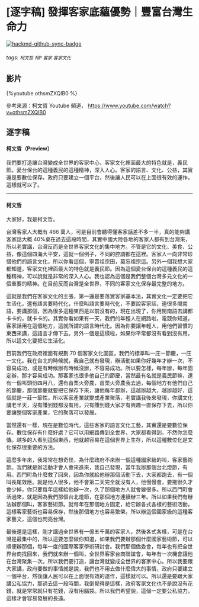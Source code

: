 # [逐字稿] 發揮客家底蘊優勢｜豐富台灣生命力

[![hackmd-github-sync-badge](https://hackmd.io/8FwqDi5wT4KcX-lIpLzOIA/badge)](https://hackmd.io/8FwqDi5wT4KcX-lIpLzOIA)


###### tags: `柯文哲` `柯P` `客家` `客家文化`

## 影片

{%youtube othsmZXQlB0 %}

參考來源：柯文哲 Youtube 頻道， https://www.youtube.com/watch?v=othsmZXQlB0

## 逐字稿

#### 柯文哲（Preview）

我們要打造讓台灣變成全世界的客家中心，客家文化裡面最大的特色就是，義民節。愛台保台的這種義民的這種精神，深入人心。客家的語言、文化、公益，其實還是要數位保存。政府只要建立一個平台，然後讓人民可以在上面很有效的運作，這樣就可以了。

---

#### 柯文哲

大家好，我是柯文哲。

台灣客家人大概有 466 萬人，可是目前會聽得懂客家話差不多一半，真的能夠講客家話大概 40%桌在過去這段時間，其實中國大陸各地的客家人都有到台灣來，所以老實講，台灣反而是全世界客家文化的集中地方。不管是它的文化、美食、公益，像這個四海大平安，這就一個例子，不同的腔調都在這裡。客家人一向非常珍惜他們的語言文化，所以你看這個，寧賣祖宗田，莫忘祖宗這。另外一個我想大家都知道，客家文化裡面最大的特色就是義民節。因為這個愛台保台的這種義民的這種精神，可以說就是非常的深入人心。我也認為這個是我們整個台灣多元文化的一個重要的精神。在目前反而台灣是全世界，不同的客家文化保存最完整的地方。

這就是我們在客家文化的主張，第一還是要落實客家基本法，其實文化一定要把它生活化，還有語言要時代化，什麼叫語言要時代化，不要說客家話，連很多閩南語，要講那個，因為很多這種東西是以前沒有的，現在出現了，你用閩南語去講都卡卡的，就卡卡的。其實你看如果有一天，我們的年輕人在網路啦，電競你知道，客家話用在這個地方，這就所謂的語言時代化。因為你要讓年輕人，用他們習慣的東西來講，這語言才傳下去。另外一個是這樣啦，如果你平常都沒有看到沒有用，所以這文化要把它生活化。

目前我們在政府裡面有規劃 70 個客家文化園區，我們的標準叫一庄一節慶，一庄一文化。我在台北的時候就，我自己就有發現，辦活動如果你好幾年才辦一次，不容易成功，或是有時候辦有時候沒辦，不容易成功。所以要怎樣，每年辦，每年固定辦，那才容易成功。那客家也很多他自己的節慶，當然最有名就是義民節嘛，還有一個叫頭份四月八，還有苗栗火旁農，苗栗火旁農我去過，每個地方有他們自己的節慶，那個節慶就要把它保存下來，讓他每年都辦，這越辦越大，越辦越好，這個就是一莊一節性。所以客家產業就變成產業聚落，老實講我後來發現，你講文化講老半天，沒有賺到錢都沒有用，只有賺到錢大家才有興趣一直保存下去，所以你要讓整個客家產業，它的聚落可以發展。

當然還有一樣，現在是數位時代，這些客家的語言文化工藝，其實還是要數位保存。數位保存有什麼好處？它可以用網路傳到全世界，大家都看得到，不然你怎麼傳。越多的人看到這個東西，他就越容易在這個世界上生存，所以這種數位化是文化保存很重要的方法。

這麼多年來，我常常在想奇怪，為什麼政府不來辦一個這種國家級的叫，客家藝術節。我們就是辦活動才會人會來進來，我自己發現，當年我辦那個台北燈節，有用。西門町為什麼救了回來，因為你就給他辦那個活動下去，大家都跑去，有一個叫長尾效應。就是他人很多，他不會第二天完全就沒有人，他慢慢會，要拖很久才會少掉，你只要每年這樣給他辦一次，久了那個地方人就會變很多。所以西門町會活過來，就是因為我們那個台北燈節，在那個地方連續辦三年。所以如果我們有辦法辦那個叫，客家藝術節。就每年在那個地方固定，給它辦各式各樣的藝術活動，這樣客家藝術也容易保存，然後那個地方也容易繁榮。所以辦這個國家級的這種客家藝文，這個也閃亮台灣。

最後還是這樣，剛才講過全世界有一億五千萬的客家人，然後各式各樣，可是在台灣是最集中的，所以這要怎麼做你知道，如果我們要辦那個什麼國家藝術節，可以順便辦那個，每年一度的國際客家學術研討會。我們那個僑委會，每年也有把全世界台商找回來，我們就來辦一個叫，全世界客家台商聯誼會，每年有一次機會讓他在台灣聚集一次。所以我們要打造，讓台灣就變成全世界的客家中心。所以我要跟大家講，政府要做的事情就是說，我們也不用去做什麼偉大的事情，政府只要建立一個平台，然後讓人民可以在上面很有效的運作，這樣就可以。所以還是要跟大家講公私協力，那過去這一段時間，我倒覺得是這樣，政府客家文化也不是說沒有花錢，就是常常就只有花錢，沒有用腦袋。所以我們希望說，這個一定要公私協力，這樣才會容易發展的長遠。

